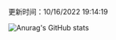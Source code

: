 
  更新时间：10/16/2022 19:14:19
	
  ![Anurag's GitHub stats](https://github-readme-stats.vercel.app/api?username=chendj89&theme=gruvbox&show_icons=true)